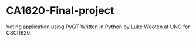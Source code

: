 # CA1620-Final-project
Voting application using PyQT
Written in Python by Luke Wooten at UNO for CSCI1620.
